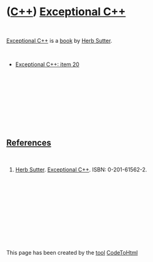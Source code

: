
 

 

 

 

 

([C++](Cpp.md)) [Exceptional C++](CppExceptionalCpp.md)
=========================================================

 

[Exceptional C++](CppExceptionalCpp.md) is a [book](CppBook.md) by
[Herb Sutter](CppHerbSutter.md).

 

-   [Exceptional C++: item 20](CppExceptionalCpp20.md)

 

 

 

 

 

[References](CppReferences.md)
-------------------------------

 

1.  [Herb Sutter](CppHerbSutter.md). [Exceptional
    C++](CppExceptionalCpp.md). ISBN: 0-201-61562-2.

 

 

 

 

 

 

This page has been created by the [tool](Tools.md)
[CodeToHtml](ToolCodeToHtml.md)
